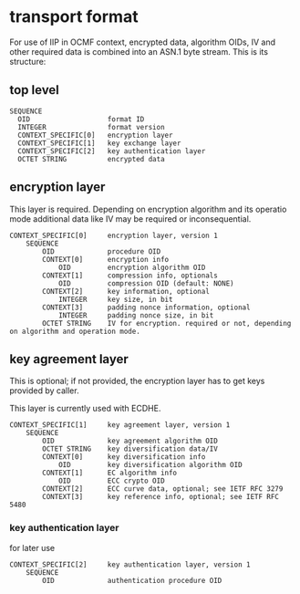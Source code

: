 # transport format

For use of IIP in OCMF context, encrypted data, algorithm OIDs, IV and other required data is combined
into an ASN.1 byte stream. This is its structure: 

## top level

```
SEQUENCE
  OID                   format ID
  INTEGER               format version
  CONTEXT_SPECIFIC[0]   encryption layer
  CONTEXT_SPECIFIC[1]   key exchange layer
  CONTEXT_SPECIFIC[2]   key authentication layer
  OCTET STRING          encrypted data
```
## encryption layer

This layer is required. Depending on encryption algorithm and its operatio mode
additional data like IV may be required or inconsequential.

```
CONTEXT_SPECIFIC[0]     encryption layer, version 1
    SEQUENCE
        OID             procedure OID 
        CONTEXT[0]      encryption info
            OID         encryption algorithm OID          
        CONTEXT[1]      compression info, optionals
            OID         compression OID (default: NONE) 
        CONTEXT[2]      key information, optional
            INTEGER     key size, in bit
        CONTEXT[3]      padding nonce information, optional
            INTEGER     padding nonce size, in bit
        OCTET STRING    IV for encryption. required or not, depending on algorithm and operation mode.    
```


## key agreement layer

This is optional; if not provided, the encryption layer has to get keys provided by caller. 

This layer is currently used with ECDHE.

```
CONTEXT_SPECIFIC[1]     key agreement layer, version 1
    SEQUENCE
        OID             key agreement algorithm OID
        OCTET STRING    key diversification data/IV
        CONTEXT[0]      key diversification info
            OID         key diversification algorithm OID
        CONTEXT[1]      EC algorithm info
            OID         ECC crypto OID
        CONTEXT[2]      ECC curve data, optional; see IETF RFC 3279 
        CONTEXT[3]      key reference info, optional; see IETF RFC 5480
```

### key authentication layer

for later use
```
CONTEXT_SPECIFIC[2]     key authentication layer, version 1
    SEQUENCE
        OID             authentication procedure OID       
```
